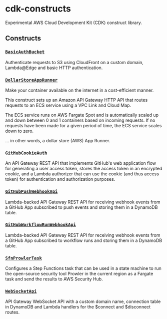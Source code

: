 # cdk-constructs
Experimental AWS Cloud Development Kit (CDK) construct library.

<!-- CONSTRUCT_DOCUMENTATION_START -->
## Constructs

### [`BasicAuthBucket`](src/basic-auth-bucket.ts)

Authenticate requests to S3 using CloudFront on a custom domain, Lambda@Edge and basic HTTP authentication.

### [`DollarStoreAppRunner`](src/dollar-store-app-runner.ts)

Make your container available on the internet in a cost-efficient manner.

This construct sets up an Amazon API Gateway HTTP API that routes requests to an ECS service using a VPC Link and Cloud Map.

The ECS service runs on AWS Fargate Spot and is automatically scaled up and down
between 0 and 1 containers based on incoming requests. If no requests have been
made for a given period of time, the ECS service scales down to zero.

... in other words, a dollar store (AWS) App Runner.

### [`GitHubCookieAuth`](src/github-cookie-auth.ts)

An API Gateway REST API that implements GitHub's
web application flow for generating a user access token,
stores the access token in an encrypted cookie, and a
Lambda authorizer that can use the cookie (and thus access
token) for authentication and authorization purposes.

### [`GitHubPushWebhookApi`](src/github-push-webhook-api.ts)

Lambda-backed API Gateway REST API for receiving webhook events from a GitHub App subscribed to push events and storing them in a DynamoDB table.

### [`GitHubWorkflowRunWebhookApi`](src/github-workflow-run-webhook-api.ts)

Lambda-backed API Gateway REST API for receiving webhook events from a GitHub App subscribed to workflow runs and storing them in a DynamoDB table.

### [`SfnProwlerTask`](src/sfn-prowler-task.ts)

Configures a Step Functions task that can be used in a
state machine to run the open-source security tool Prowler
in the current region as a Fargate task and send the results
to AWS Security Hub.

### [`WebSocketApi`](src/web-socket-api.ts)

API Gateway WebSocket API with a custom domain name,
connection table in DynamoDB and Lambda handlers for
the $connect and $disconnect routes.


<!-- CONSTRUCT_DOCUMENTATION_END -->
